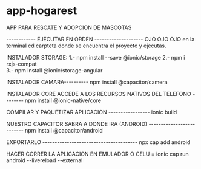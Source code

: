 # app-hogarest
APP PARA RESCATE Y ADOPCION DE MASCOTAS

------------ EJECUTAR EN ORDEN --------------------
OJO OJO OJO en la terminal cd  carpteta donde se encuentra el proyecto y ejecutas.

INSTALADOR STORAGE:
1.- npm install --save @ionic/storage 
2.- npm i rxjs-compat           
3.- npm install @ionic/storage-angular  

INSTALADOR CAMARA----------      npm install @capacitor/camera

INSTALADOR CORE ACCEDE A LOS RECURSOS NATIVOS DEL TELEFONO --------  npm install @ionic-native/core

COMPILAR Y PAQUETIZAR APLICACION ----------------- ionic build

NUESTRO CAPACITOR SABRA A DONDE IRA (ANDROID) --------------------------  npm install @capacitor/android

EXPORTARLO ---------------------------------------  npx cap add android



HACER CORRER LA APLICACION EN EMULADOR O CELU = ionic cap run android --livereload --external











